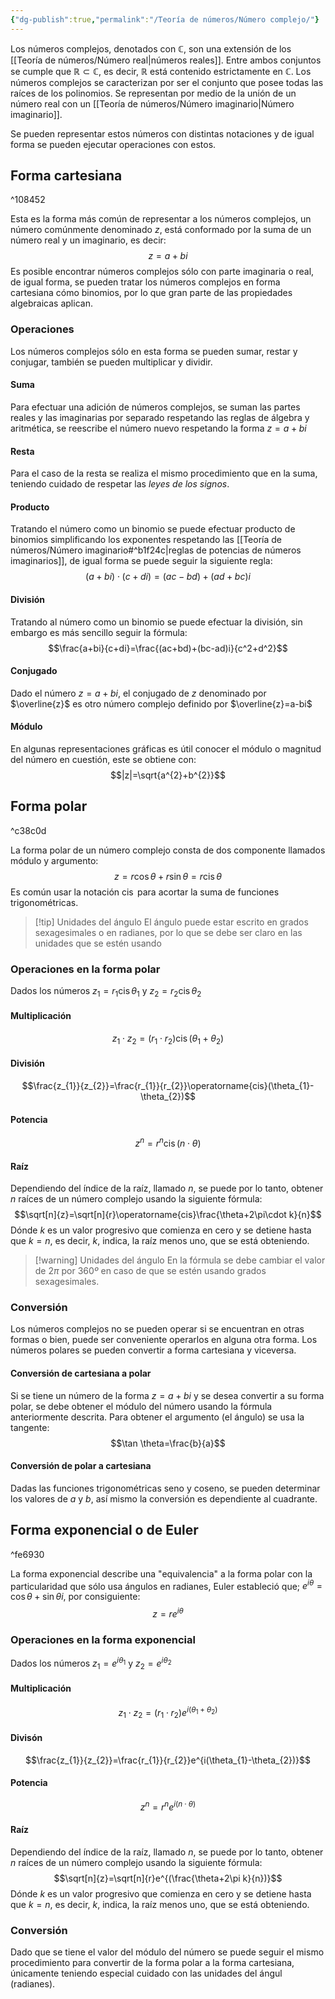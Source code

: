 ```yaml
---
{"dg-publish":true,"permalink":"/Teoría de números/Número complejo/"}
---
```


Los números complejos, denotados con $\mathbb{C}$, son una extensión de los [[Teoría de números/Número real\|números reales]]. Entre ambos conjuntos se cumple que $\mathbb{R}\subset\mathbb{C}$, es decir, $\mathbb{R}$ está contenido estrictamente en $\mathbb{C}$. Los números complejos se caracterizan por ser el conjunto que posee todas las raíces de los polinomios. Se representan por medio de la unión de un número real con un [[Teoría de números/Número imaginario\|Número imaginario]].

Se pueden representar estos números con distintas notaciones y de igual forma se pueden ejecutar operaciones con estos.

## Forma cartesiana

^108452

Esta es la forma más común de representar a los números complejos, un número comúnmente denominado $z$, está conformado por la suma de un número real y un imaginario, es decir:
$$z=a+bi$$
Es posible encontrar números complejos sólo con parte imaginaria o real, de igual forma, se pueden tratar los números complejos en forma cartesiana cómo binomios, por lo que gran parte de las propiedades algebraicas aplican.
### Operaciones
Los números complejos sólo en esta forma se pueden sumar, restar y conjugar, también se pueden multiplicar y dividir. 
#### Suma
Para efectuar una adición de números complejos, se suman las partes reales y las imaginarias por separado respetando las reglas de álgebra y aritmética, se reescribe el número nuevo respetando la forma $z=a+bi$ 
#### Resta
Para el caso de la resta se realiza el mismo procedimiento que en la suma, teniendo cuidado de respetar las *leyes de los signos*.
#### Producto
Tratando el número como un binomio se puede efectuar producto de binomios simplificando los exponentes respetando las [[Teoría de números/Número imaginario#^b1f24c\|reglas de potencias de números imaginarios]], de igual forma se puede seguir la siguiente regla: 
$$(a+bi)\cdot (c+di)=(ac-bd)+(ad+bc)i$$
#### División
Tratando al número como un binomio se puede efectuar la división, sin embargo es más sencillo seguir la fórmula: 
$$\frac{a+bi}{c+di}=\frac{(ac+bd)+(bc-ad)i}{c^2+d^2}$$
#### Conjugado
Dado el número $z=a+bi$, el conjugado de $z$ denominado por $\overline{z}$ es otro número complejo definido por $\overline{z}=a-bi$
#### Módulo
En algunas representaciones gráficas es útil conocer el módulo o magnitud del número en cuestión, este se obtiene con: 
$$|z|=\sqrt{a^{2}+b^{2}}$$
## Forma polar

^c38c0d

La forma polar de un número complejo consta de dos componente llamados módulo y argumento: 
$$z=r\cos\theta+r\sin\theta=r\operatorname{cis}\theta$$
Es común usar la notación $\operatorname{cis}$ para acortar la suma de funciones trigonométricas.
>[!tip] Unidades del ángulo
>El ángulo puede estar escrito en grados sexagesimales o en radianes, por lo que se debe ser claro en las unidades que se estén usando

### Operaciones en la forma polar
Dados los números $z_{1}=r_{1}\operatorname{cis}\theta_{1}$ y $z_{2}=r_{2}\operatorname{cis}\theta_{2}$
#### Multiplicación
$$z_{1}\cdot z_{2}=(r_{1}\cdot r_{2})\operatorname{cis}(\theta_{1}+\theta_2)$$
#### División
$$\frac{z_{1}}{z_{2}}=\frac{r_{1}}{r_{2}}\operatorname{cis}(\theta_{1}-\theta_{2})$$
#### Potencia
$$z^{n}=r^{n}\operatorname{cis}(n\cdot \theta)$$
#### Raíz
Dependiendo del índice de la raíz, llamado $n$, se puede por lo tanto, obtener $n$ raíces de un número complejo usando la siguiente fórmula:
$$\sqrt[n]{z}=\sqrt[n]{r}\operatorname{cis}\frac{\theta+2\pi\cdot k}{n}$$
Dónde $k$ es un valor progresivo que comienza en cero y se detiene hasta que $k=n$, es decir, $k$, indica, la raíz menos uno, que se está obteniendo.
>[!warning] Unidades del ángulo
>En la fórmula se debe cambiar el valor de $2\pi$ por $360º$ en caso de que se estén usando grados sexagesimales.

### Conversión
Los números complejos no se pueden operar si se encuentran en otras formas o bien, puede ser conveniente operarlos en alguna otra forma. Los números polares se pueden convertir a forma cartesiana y viceversa.
#### Conversión de cartesiana a polar
Si se tiene un número de la forma $z=a+bi$ y se desea convertir a su forma polar, se debe obtener el módulo del número usando la fórmula anteriormente descrita.
Para obtener el argumento (el ángulo) se usa la tangente: 
$$\tan \theta=\frac{b}{a}$$
#### Conversión de polar a cartesiana
Dadas las funciones trigonométricas seno y coseno, se pueden determinar los valores de $a$ y $b$, así mismo la conversión es dependiente al cuadrante.
## Forma exponencial o de Euler

^fe6930

La forma exponencial describe una "equivalencia" a la forma polar con la particularidad que sólo usa ángulos en radianes, Euler estableció que; $e^{i\theta}=\cos\theta+\sin\theta i$, por consiguiente: 
$$z=re^{i\theta}$$
### Operaciones en la forma exponencial
Dados los números $z_{1}=e^{i\theta_{1}}$ y $z_{2}=e^{i\theta_{2}}$
#### Multiplicación
$$z_{1}\cdot z_{2}=(r_{1}\cdot r_{2})e^{i(\theta_{1}+\theta_{2})}$$
#### Divisón
$$\frac{z_{1}}{z_{2}}=\frac{r_{1}}{r_{2}}e^{i(\theta_{1}-\theta_{2})}$$
#### Potencia
$$z^{n}=r^{n}e^{i(n\cdot \theta)}$$
#### Raíz
Dependiendo del índice de la raíz, llamado $n$, se puede por lo tanto, obtener $n$ raíces de un número complejo usando la siguiente fórmula:
$$\sqrt[n]{z}=\sqrt[n]{r}e^{(\frac{\theta+2\pi k}{n})}$$
Dónde $k$ es un valor progresivo que comienza en cero y se detiene hasta que $k=n$, es decir, $k$, indica, la raíz menos uno, que se está obteniendo.
### Conversión
Dado que se tiene el valor del módulo del número se puede seguir el mismo procedimiento para convertir de la forma polar a la forma cartesiana, únicamente teniendo especial cuidado con las unidades del ángul (radianes).